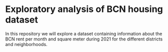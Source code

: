 # Exploratory analysis of BCN housing dataset

In this repository we will explore a dataset containing information about the BCN rent per month and square meter during 2021 for the different districts and neighborhoods.
